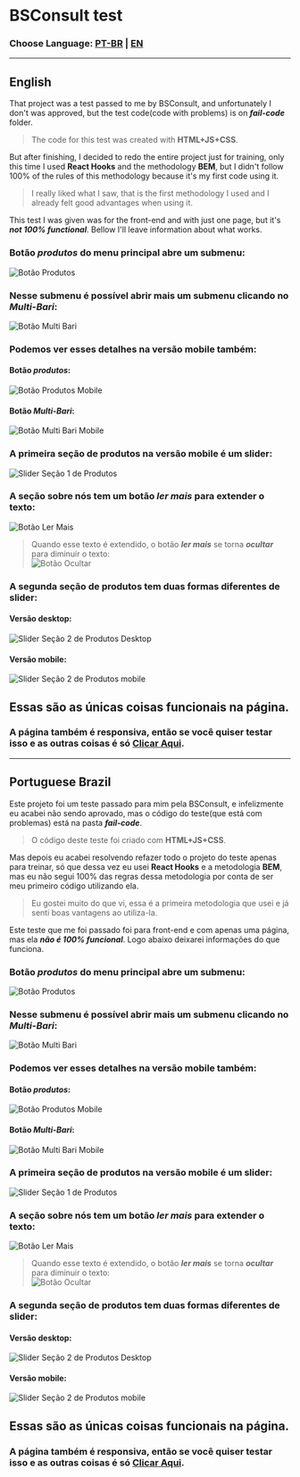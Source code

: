 # BSConsult test
### Choose Language: [PT-BR](#portuguese-brazil) | [EN](#english)
---
## English

That project was a test passed to me by BSConsult, and unfortunately I don't was approved, but the test code(code with problems) is on **_fail-code_** folder.
>The code for this test was created with **HTML+JS+CSS**.

But after finishing, I decided to redo the entire project just for training, only this time I used **React Hooks** and the methodology **BEM**, but I didn't follow 100% of the rules of this methodology because it's my first code using it.
>I really liked what I saw, that is the first methodology I used and I already felt good advantages when using it.

This test I was given was for the front-end and with just one page, but it's ***not 100% functional***. Bellow I'll leave information about what works.

### Botão ***produtos*** do menu principal abre um submenu:
![Botão Produtos](./github.jpg)

### Nesse submenu é possível abrir mais um submenu clicando no ***Multi-Bari***:
![Botão Multi Bari](./github.jpg)

### Podemos ver esses detalhes na versão **mobile** também:
#### Botão ***produtos***:
![Botão Produtos Mobile](./github.jpg)

#### Botão ***Multi-Bari***:
![Botão Multi Bari Mobile](./github.jpg)

### A primeira seção de produtos na versão **mobile** é um slider:
![Slider Seção 1 de Produtos](./github.jpg)

### A seção **sobre nós** tem um botão ***ler mais*** para extender o texto:
![Botão Ler Mais](./github.jpg)

> Quando esse texto é extendido, o botão ***ler mais*** se torna ***ocultar*** para diminuir o texto:  
![Botão Ocultar](./github.jpg)

### A segunda seção de produtos tem duas formas diferentes de slider:
#### Versão **desktop**:
![Slider Seção 2 de Produtos Desktop](./github.jpg)

#### Versão **mobile**:
![Slider Seção 2 de Produtos mobile](./github.jpg)

## Essas são as únicas coisas funcionais na página.

### A página também é responsiva, então se você quiser testar isso e as outras coisas é só [Clicar Aqui](https://testsite.com).

---
## Portuguese Brazil

Este projeto foi um teste passado para mim pela BSConsult, e infelizmente eu acabei não sendo aprovado, mas o código do teste(que está com problemas) está na pasta **_fail-code_**.
>O código deste teste foi criado com **HTML+JS+CSS**.

Mas depois eu acabei resolvendo refazer todo o projeto do teste apenas para treinar, só que dessa vez eu usei **React Hooks** e a metodologia **BEM**, mas eu não segui 100% das regras dessa metodologia por conta de ser meu primeiro código utilizando ela.
>Eu gostei muito do que vi, essa é a primeira metodologia que usei e já senti boas vantagens ao utiliza-la.

Este teste que me foi passado foi para front-end e com apenas uma página, mas ela ***não é 100% funcional***. Logo abaixo deixarei informações do que funciona.

### Botão ***produtos*** do menu principal abre um submenu:
![Botão Produtos](./github.jpg)

### Nesse submenu é possível abrir mais um submenu clicando no ***Multi-Bari***:
![Botão Multi Bari](./github.jpg)

### Podemos ver esses detalhes na versão **mobile** também:
#### Botão ***produtos***:
![Botão Produtos Mobile](./github.jpg)

#### Botão ***Multi-Bari***:
![Botão Multi Bari Mobile](./github.jpg)

### A primeira seção de produtos na versão **mobile** é um slider:
![Slider Seção 1 de Produtos](./github.jpg)

### A seção **sobre nós** tem um botão ***ler mais*** para extender o texto:
![Botão Ler Mais](./github.jpg)

> Quando esse texto é extendido, o botão ***ler mais*** se torna ***ocultar*** para diminuir o texto:  
![Botão Ocultar](./github.jpg)

### A segunda seção de produtos tem duas formas diferentes de slider:
#### Versão **desktop**:
![Slider Seção 2 de Produtos Desktop](./github.jpg)

#### Versão **mobile**:
![Slider Seção 2 de Produtos mobile](./github.jpg)

## Essas são as únicas coisas funcionais na página.

### A página também é responsiva, então se você quiser testar isso e as outras coisas é só [Clicar Aqui](https://testsite.com).
